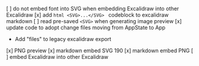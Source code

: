 [ ] do not embed font into SVG when embedding Excalidraw into other Excalidraw
[x] add ```html <SVG>...</SVG> ``` codeblock to excalidraw markdown
[ ] read pre-saved `<SVG>` when generating image preview
[x] update code to adopt change files moving from AppState to App 
- Add "files" to legacy excalidraw export

[x] PNG preview
[x] markdown embed SVG 190
[x] markdown embed PNG
[ ] embed Excalidraw into other Excalidraw




